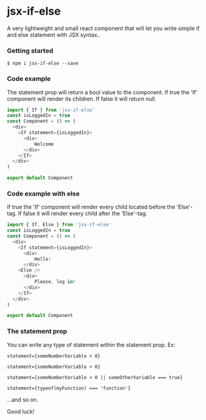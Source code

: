 # jsx-if-else
A very lightweight and small react component that will let you write simple if and else statement with JSX syntax..

### Getting started
```
$ npm i jsx-if-else --save
```

### Code example
The statement prop will return a bool value to the component. If true the 'If' component will render its children. If false it will return null.
```js
import { If } from 'jsx-if-else'
const isLoggedIn = true
const Component = () => (
  <div>
    <If statement={isLoggedIn}>
      <div>
          Welcome
      </div>
    </If>
  </div>
)

export default Component
```

### Code example with else
If true the 'If' component will render every child located before the 'Else'-tag. If false it will render every child after the 'Else'-tag.
```js
import { If, Else } from 'jsx-if-else'
const isLoggedIn = true
const Component = () => (
  <div>
    <If statement={isLoggedIn}>
      <div>
          Hello!
      </div>
    <Else />
      <div>
          Please, log in!
      </div>
    </If>
  </div>
)

export default Component
```

### The statement prop
You can write any type of statement within the statement prop. Ex:

`statement={someNumberVariable > 0}`

`statement={someNumberVariable < 0}`

`statement={someNumberVariable < 0 || someOtherVariable === true}`

`statement={typeof(myFunction) === 'function'}`

...and so on.

Good luck!



